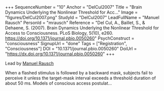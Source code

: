 +++
SequenceNumber = "10"
Anchor = "DelCul2007"
Title = "Brain Dynamics Underlying the Nonlinear Threshold for Acc..."
Image = "figures/DelCul2007.png"
StudyId = "DelCul2007"
LeadFullName = "Manuel Rausch"
PersonId = "mrausch"
Reference = "Del Cul, A., Baillet, S., & Dehaene, S. (2007). Brain Dynamics Underlying the Nonlinear Threshold for Access to Consciousness. PLoS Biology, 5(10), e260. https://doi.org/10.1371/journal.pbio.0050260"
PsychConstruct = "consciousness"
SignupUrl = "done"
Tags = ["Registration", "Consciousness"]
DOI = "10.1371/journal.pbio.0050260"
DoiUrl = "https://dx.doi.org/10.1371/journal.pbio.0050260"
+++

Lead by [Manuel Rausch](/people/#mrausch)

When a flashed stimulus is followed by a backward mask, subjects fail to perceive it unless the target-mask interval exceeds a threshold duration of about 50 ms. Models of conscious access postulat...